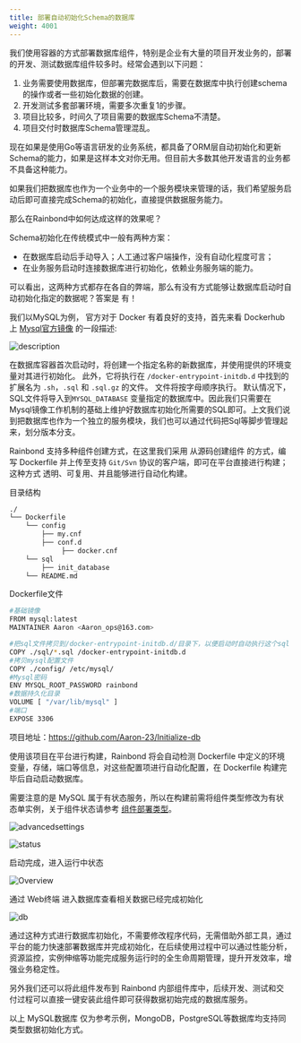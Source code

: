 ```yaml
---
title: 部署自动初始化Schema的数据库
weight: 4001
---
```


我们使用容器的方式部署数据库组件，特别是企业有大量的项目开发业务的，部署的开发、测试数据库组件较多时。经常会遇到以下问题：

1. 业务需要使用数据库，但部署完数据库后，需要在数据库中执行创建schema的操作或者一些初始化数据的创建。
2. 开发测试多套部署环境，需要多次重复1的步骤。
3. 项目比较多，时间久了项目需要的数据库Schema不清楚。
4. 项目交付时数据库Schema管理混乱。

现在如果是使用Go等语言研发的业务系统，都具备了ORM层自动初始化和更新Schema的能力，如果是这样本文对你无用。但目前大多数其他开发语言的业务都不具备这种能力。

如果我们把数据库也作为一个业务中的一个服务模块来管理的话，我们希望服务启动后即可直接完成Schema的初始化，直接提供数据服务能力。

那么在Rainbond中如何达成这样的效果呢？



Schema初始化在传统模式中一般有两种方案：

- 在数据库启动后手动导入；人工通过客户端操作，没有自动化程度可言；
- 在业务服务启动时连接数据库进行初始化，依赖业务服务端的能力。

可以看出，这两种方式都存在各自的弊端，那么有没有方式能够让数据库启动时自动初始化指定的数据呢？答案是 有！

我们以MySQL为例， 官方对于 Docker 有着良好的支持，首先来看 Dockerhub上 [Mysql官方镜像](https://registry.hub.docker.com/_/mysql) 的一段描述:

![description](https://static.goodrain.com/docs/practice/Initdb/description.jpg)

在数据库容器首次启动时，将创建一个指定名称的新数据库，并使用提供的环境变量对其进行初始化。 此外，它将执行在 `/docker-entrypoint-initdb.d` 中找到的扩展名为 `.sh`，`.sql` 和 `.sql.gz` 的文件。 文件将按字母顺序执行。 默认情况下，SQL文件将导入到`MYSQL_DATABASE` 变量指定的数据库中。因此我们只需要在Mysql镜像工作机制的基础上维护好数据库初始化所需要的SQL即可。上文我们说到把数据库也作为一个独立的服务模块，我们也可以通过代码把Sql等脚步管理起来，划分版本分支。

Rainbond 支持多种组件创建方式，在这里我们采用 从源码创建组件 的方式，编写 Dockerfile 并上传至支持 `Git/Svn` 协议的客户端，即可在平台直接进行构建；这种方式 透明、可复用、并且能够进行自动化构建。

目录结构

```bash
./
└── Dockerfile
    └── config
        ├── my.cnf
        ├── conf.d
             ├── docker.cnf
    └── sql
        ├── init_database
    └── README.md
```

Dockerfile文件

```bash
#基础镜像
FROM mysql:latest
MAINTAINER Aaron <Aaron_ops@163.com>

#把sql文件拷贝到/docker-entrypoint-initdb.d/目录下，以便启动时自动执行这个sql
COPY ./sql/*.sql /docker-entrypoint-initdb.d
#拷贝mysql配置文件
COPY ./config/ /etc/mysql/
#Mysql密码
ENV MYSQL_ROOT_PASSWORD rainbond
#数据持久化目录
VOLUME [ "/var/lib/mysql" ]
#端口
EXPOSE 3306
```

项目地址：https://github.com/Aaron-23/Initialize-db

使用该项目在平台进行构建，Rainbond 将会自动检测 Dockerfile 中定义的环境变量，存储，端口等信息，对这些配置项进行自动化配置，在 Dockerfile 构建完毕后自动启动数据库。

需要注意的是 MySQL 属于有状态服务，所以在构建前需将组件类型修改为有状态单实例，关于组件状态请参考 [组件部署类型](https://www.rainbond.com/docs/practices/app-dev/statefulset/)。

![advancedsettings](https://grstatic.oss-cn-shanghai.aliyuncs.com/docs/practice/Initdb/advancedsettings.png)

![status](https://grstatic.oss-cn-shanghai.aliyuncs.com/docs/practice/Initdb/status.png)

启动完成，进入运行中状态

![Overview](https://grstatic.oss-cn-shanghai.aliyuncs.com/docs/practice/Initdb/Overview.jpg)

通过 Web终端 进入数据库查看相关数据已经完成初始化

![db](https://static.goodrain.com/docs/practice/Initdb/db.jpg)

通过这种方式进行数据库初始化，不需要修改程序代码，无需借助外部工具，通过平台的能力快速部署数据库并完成初始化，在后续使用过程中可以通过性能分析，资源监控，实例伸缩等功能完成服务运行时的全生命周期管理，提升开发效率，增强业务稳定性。

另外我们还可以将此组件发布到 Rainbond 内部组件库中，后续开发、测试和交付过程可以直接一键安装此组件即可获得数据初始完成的数据库服务。

以上 MySQL数据库 仅为参考示例，MongoDB，PostgreSQL等数据库均支持同类型数据初始化方式。